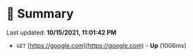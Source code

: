 # 📖 Summary
Last updated: **10/15/2021, 11:01:42 PM**

- `GET` [https://google.com](https://google.com) - **Up** (1006ms)
